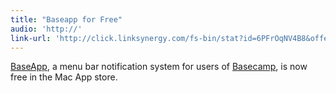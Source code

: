 ```yaml
---
title: "Baseapp for Free"
audio: 'http://'
link-url: 'http://click.linksynergy.com/fs-bin/stat?id=6PFrOqNV4B8&offerid=146261&type=3&subid=0&tmpid=1826&RD_PARM1=http%253A%252F%252Fitunes.apple.com%252Fca%252Fapp%252Fbaseapp%252Fid437385415%253Fmt%253D12%2526uo%253D4%2526partnerId%253D30'
---
```

<p><a href="http://click.linksynergy.com/fs-bin/stat?id=6PFrOqNV4B8&offerid=146261&type=3&subid=0&tmpid=1826&RD_PARM1=http%253A%252F%252Fitunes.apple.com%252Fca%252Fapp%252Fbaseapp%252Fid437385415%253Fmt%253D12%2526uo%253D4%2526partnerId%253D30" target="itunes_store">BaseApp</a>, a menu bar notification system for users of <a href="http://basecamphq.com/">Basecamp</a>, is now free in the Mac App store.</p>

